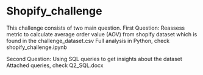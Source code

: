 # Shopify_challenge
This challenge consists of two main question. 
First Question: Reassess metric to calculate average order value (AOV) from shopify dataset which is found in the challenge_dataset.csv
                Full analysis in Python, check shopify_challenge.ipynb
                
                
                
Second Question: Using SQL queries to get insights about the dataset
                 Attached queries, check Q2_SQL.docx
